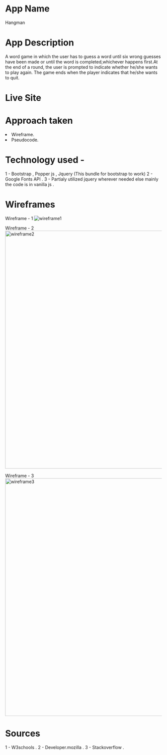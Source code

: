 # App Name 
Hangman

# App Description 
A word game in which the user has to guess a word until six wrong guesses have been made or until the word is completed,whichever happens first.At the end of a round, the user is prompted to indicate whether he/she wants to play again. The game ends when the player indicates that he/she wants to quit.

# Live Site 
<!-- Will update later -->

# Approach taken 
<li>Wireframe.</li>
<li>Pseudocode.</li>

# Technology used - 

 1 - Bootstrap , Popper js , Jquery (This bundle for bootstrap to work)
 2 - Google Fonts API .
 3 - Partialy utilized jquery wherever needed else mainly the code is in vanilla js .

# Wireframes

Wireframe - 1
![wireframe1](https://user-images.githubusercontent.com/31391274/194023659-50464baf-8a5a-4a52-b4ac-760c8f0b80d9.png)

Wireframe - 2
<img width="763" alt="wireframe2" src="https://user-images.githubusercontent.com/31391274/194024924-04075684-525d-40e2-be25-01c0c8978ab0.png">

Wireframe - 3
<img width="762" alt="wireframe3" src="https://user-images.githubusercontent.com/31391274/194024964-a97dc8d7-3c58-4fc0-b9a6-efb70df19642.png">

# Sources

1 - W3schools .
2 - Developer.mozilla . 
3 - Stackoverflow .